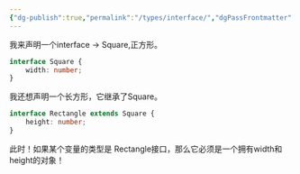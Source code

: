 ```yaml
---
{"dg-publish":true,"permalink":"/types/interface/","dgPassFrontmatter":true,"created":"2023-10-06T16:05:38.619+08:00","updated":"2025-03-18T01:05:06.888+08:00"}
---
```


我来声明一个interface -> Square,正方形。
```ts
interface Square {
	width: number;
}
```

我还想声明一个长方形，它继承了Square。
```ts
interface Rectangle extends Square {
	height: number;
}
```

此时！如果某个变量的类型是 Rectangle接口，那么它必须是一个拥有width和height的对象！